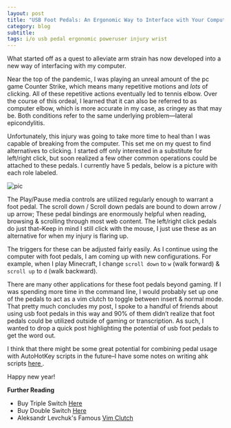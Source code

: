 ```yaml
---
layout: post
title: "USB Foot Pedals: An Ergonomic Way to Interface with Your Computer"
category: blog
subtitle: 
tags: i/o usb pedal ergonomic poweruser injury wrist
---
```


What started off as a quest to alleviate arm strain has now developed into a new way of interfacing with my computer.

Near the top of the pandemic, I was playing an unreal amount of the pc game Counter Strike, which means many repetitive 
motions and _lots_ of clicking. All of these repetitive actions eventually led to tennis elbow. Over the course of this 
ordeal, I learned that it can also be referred to as computer elbow, which is more accurate in my case, as cringey as 
that may be. Both conditions refer to the same underlying problem—lateral epicondylitis.

Unfortunately, this injury was going to take more time to heal than I was capable of breaking from the computer. This 
set me on my quest to find alternatives to clicking. I started off only interested in a substitute for left/right click, 
but soon realized a few other common operations could be attached to these pedals. I currently have 5 pedals, below is a 
picture with each role labeled.

![pic](/assets/img/blog/foot-pedal/foot-pedal-label.png)

The Play/Pause media controls are utilized regularly enough to warrant a foot pedal. The scroll down / Scroll down 
pedals are bound to down arrow / up arrow; These pedal bindings are enormously helpful when reading, browsing & 
scrolling through most web content. The left/right click pedals do just that–Keep in mind I still click with the mouse, 
I just use these as an alternative for when my injury is flaring up.

The triggers for these can be adjusted fairly easily. As I continue using the computer with foot pedals, I am coming up 
with new configurations. For example, when I play Minecraft, I change `scroll down` to `w` (walk forward) & `scroll up` 
to `d` (walk backward).


There are many other applications for these foot pedals beyond gaming. If I was spending more time in the command line, 
I would probably set up one of the pedals to act as a vim clutch to toggle between insert & normal mode. That pretty 
much concludes my post, I spoke to a handful of friends about using usb foot pedals in this way and 90% of them didn’t 
realize that foot pedals could be utilized outside of gaming or transcription. As such, I wanted to drop a quick post 
highlighting the potential of usb foot pedals to get the word out.

I think that there might be some great potential for combining pedal usage with AutoHotKey scripts in the future–I have 
some notes on writing ahk scripts [here ](/notes/2021/12/27/ahk-recipes-example-howto.html).

Happy new year!

**Further Reading**

* Buy Triple Switch [Here](https://www.amazon.com/gp/product/B088WCG7L4/)
* Buy Double Switch [Here](https://www.amazon.com/gp/product/B07553KW32/)
* Aleksandr Levchuk's Famous [Vim Clutch](https://github.com/alevchuk/vim-clutch)